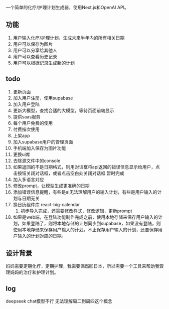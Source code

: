 一个简单的化疗/护理计划生成器，使用Next.js和OpenAI API。

## 功能

1. 用户输入化疗/护理计划，生成未来半年内的所有相关日期
2. 用户可以保存为图片
3. 用户可以分享给其他人
4. 用户可以查看历史记录
5. 用户可以根据记录生成新的计划

## todo
1. 更新页面
2. 加入用户注册，使用supabase
3. 加入用户登陆
4. 更新大模型，查找合适的大模型，等待页面前端显示
5. 提供saas服务
6. 每个用户免费的使用
7. 付费按次使用
8. 上架app
9. 加入supabase用户的管理页面
10. 手机端加入保存为图片功能
11. 更换ui库
12. 去除源文件中的console
13. 如果返回的不是日期格式，则用对话框将api返回的错误信息显示给用户，点击按钮关闭对话框，或者点击空白处关闭对话框 暂时完成
14. 加入多语言对应
15. 修改prompt，让模型生成更准确的日期
16. 添加错误信息提醒，有些是ai无法理解用户的输入计划，有些是用户输入的计划与日期无关
17. 换日历组件库 react-big-calendar
    1.  初步导入完成，还需要修改样式，修改逻辑，更新prompt
18. 如果是web端，在登陆功能制作完成之前，使用本地存储来保存用户输入的计划，如果登陆了，则将本地存储的计划同步到supabase，如果没有登陆，则使用本地存储来保存用户输入的计划。不止保存用户输入的计划，还要保存用户输入的计划对应的日期。
    

## 设计背景
妈妈需要定期化疗，定期护理，我需要偶然回日本，所以需要一个工具来帮助我管理妈妈的治疗和护理计划。


## log
deepseek chat模型不行 无法理解周二到周四这个概念
